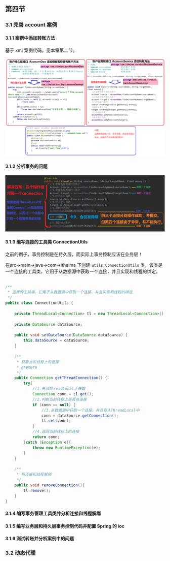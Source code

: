 ## 第四节 

### 3.1 完善 account 案例

#### 3.1.1 案例中添加转账方法

基于 xml 案例代码，见本章第二节。

<img src="./img2/08-transfer.png" >


#### 3.1.2 分析事务的问题

<img src="./img2/09-transactionc-ontrol.png" >

#### 3.1.3 编写连接的工具类 ConnectionUtils

之前的例子，事务控制是在持久层，而实际上事务控制应该在业务层！

在src->main->java->com->itheima 下创建 `utils.ConnectionUtils` 类，该类是一个连接的工具类，它用于从数据源中获取一个连接，并且实现和线程的绑定。

```java

/**
 * 连接的工具类，它用于从数据源中获取一个连接，并且实现和线程的绑定
 */
public class ConnectionUtils {

    private ThreadLocal<Connection> tl = new ThreadLocal<Connection>();

    private DataSource dataSource;

    public void setDataSource(DataSource dataSource) {
        this.dataSource = dataSource;
    }

    /**
     * 获取当前线程上的连接
     * @return
     */
    public Connection getThreadConnection() {
        try{
            //1.先从ThreadLocal上获取
            Connection conn = tl.get();
            //2.判断当前线程上是否有连接
            if (conn == null) {
                //3.从数据源中获取一个连接，并且存入ThreadLocal中
                conn = dataSource.getConnection();
                tl.set(conn);
            }
            //4.返回当前线程上的连接
            return conn;
        }catch (Exception e){
            throw new RuntimeException(e);
        }
    }

    /**
     * 把连接和线程解绑
     */
    public void removeConnection(){
        tl.remove();
    }
}
```  

#### 3.1.4 编写事务管理工具类并分析连接和线程解绑

 
#### 3.1.5 编写业务层和持久层事务控制代码并配置 Spring 的 ioc 

   
#### 3.1.6 测试转账并分析案例中的问题    



### 3.2 动态代理



